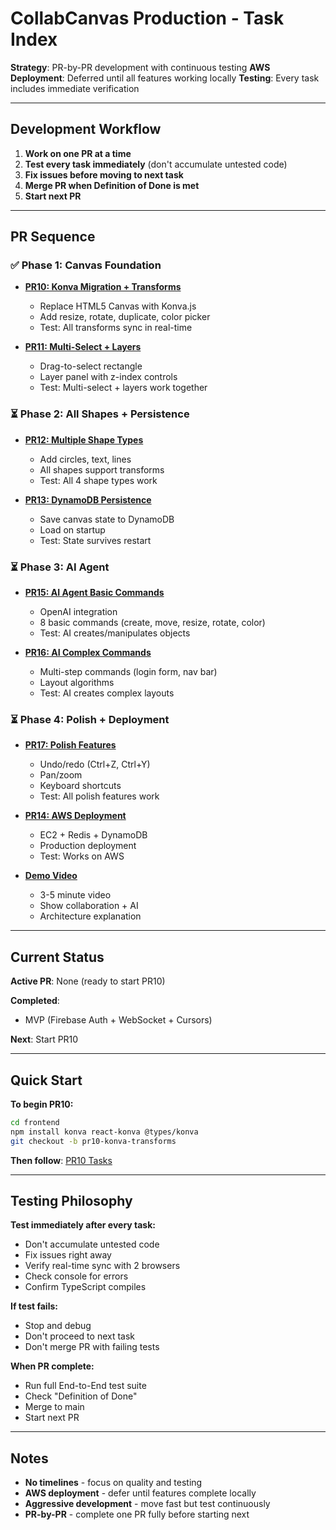 # CollabCanvas Production - Task Index

**Strategy**: PR-by-PR development with continuous testing
**AWS Deployment**: Deferred until all features working locally
**Testing**: Every task includes immediate verification

---

## Development Workflow

1. **Work on one PR at a time**
2. **Test every task immediately** (don't accumulate untested code)
3. **Fix issues before moving to next task**
4. **Merge PR when Definition of Done is met**
5. **Start next PR**

---

## PR Sequence

### ✅ Phase 1: Canvas Foundation
- **[PR10: Konva Migration + Transforms](./tasks/PR10_KONVA_TRANSFORMS.md)**
  - Replace HTML5 Canvas with Konva.js
  - Add resize, rotate, duplicate, color picker
  - Test: All transforms sync in real-time

- **[PR11: Multi-Select + Layers](./tasks/PR11_MULTISELECT_LAYERS.md)**
  - Drag-to-select rectangle
  - Layer panel with z-index controls
  - Test: Multi-select + layers work together

### ⏳ Phase 2: All Shapes + Persistence
- **[PR12: Multiple Shape Types](./tasks/PR12_SHAPES.md)**
  - Add circles, text, lines
  - All shapes support transforms
  - Test: All 4 shape types work

- **[PR13: DynamoDB Persistence](./tasks/PR13_PERSISTENCE.md)**
  - Save canvas state to DynamoDB
  - Load on startup
  - Test: State survives restart

### ⏳ Phase 3: AI Agent
- **[PR15: AI Agent Basic Commands](./tasks/PR15_AI_BASIC.md)**
  - OpenAI integration
  - 8 basic commands (create, move, resize, rotate, color)
  - Test: AI creates/manipulates objects

- **[PR16: AI Complex Commands](./tasks/PR16_AI_COMPLEX.md)**
  - Multi-step commands (login form, nav bar)
  - Layout algorithms
  - Test: AI creates complex layouts

### ⏳ Phase 4: Polish + Deployment
- **[PR17: Polish Features](./tasks/PR17_POLISH.md)**
  - Undo/redo (Ctrl+Z, Ctrl+Y)
  - Pan/zoom
  - Keyboard shortcuts
  - Test: All polish features work

- **[PR14: AWS Deployment](./tasks/PR14_AWS_DEPLOYMENT.md)**
  - EC2 + Redis + DynamoDB
  - Production deployment
  - Test: Works on AWS

- **[Demo Video](./tasks/DEMO_VIDEO.md)**
  - 3-5 minute video
  - Show collaboration + AI
  - Architecture explanation

---

## Current Status

**Active PR**: None (ready to start PR10)

**Completed**:
- MVP (Firebase Auth + WebSocket + Cursors)

**Next**: Start PR10

---

## Quick Start

**To begin PR10:**
```bash
cd frontend
npm install konva react-konva @types/konva
git checkout -b pr10-konva-transforms
```

**Then follow**: [PR10 Tasks](./tasks/PR10_KONVA_TRANSFORMS.md)

---

## Testing Philosophy

**Test immediately after every task:**
- Don't accumulate untested code
- Fix issues right away
- Verify real-time sync with 2 browsers
- Check console for errors
- Confirm TypeScript compiles

**If test fails:**
- Stop and debug
- Don't proceed to next task
- Don't merge PR with failing tests

**When PR complete:**
- Run full End-to-End test suite
- Check "Definition of Done"
- Merge to main
- Start next PR

---

## Notes

- **No timelines** - focus on quality and testing
- **AWS deployment** - defer until features complete locally
- **Aggressive development** - move fast but test continuously
- **PR-by-PR** - complete one PR fully before starting next
